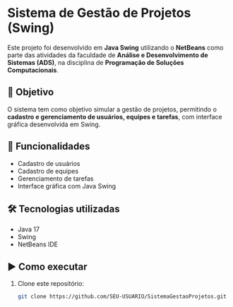 # Sistema de Gestão de Projetos (Swing)

Este projeto foi desenvolvido em **Java Swing** utilizando o **NetBeans** como parte das atividades da faculdade de **Análise e Desenvolvimento de Sistemas (ADS)**, na disciplina de **Programação de Soluções Computacionais**.

## 🎯 Objetivo
O sistema tem como objetivo simular a gestão de projetos, permitindo o **cadastro e gerenciamento de usuários, equipes e tarefas**, com interface gráfica desenvolvida em Swing.

## 🚀 Funcionalidades
- Cadastro de usuários
- Cadastro de equipes
- Gerenciamento de tarefas
- Interface gráfica com Java Swing

## 🛠️ Tecnologias utilizadas
- Java 17
- Swing
- NetBeans IDE

## ▶️ Como executar
1. Clone este repositório:
   ```bash
   git clone https://github.com/SEU-USUARIO/SistemaGestaoProjetos.git

